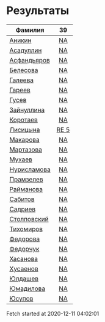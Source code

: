 # Результаты
Фамилия | 39
---|:---:
[Аникин](Аникин/README.md)  | [NA](Аникин/39.md)
[Асадуллин](Асадуллин/README.md)  | [NA](Асадуллин/39.md)
[Асфандьяров](Асфандьяров/README.md)  | [NA](Асфандьяров/39.md)
[Белесова](Белесова/README.md)  | [NA](Белесова/39.md)
[Галеева](Галеева/README.md)  | [NA](Галеева/39.md)
[Гареев](Гареев/README.md)  | [NA](Гареев/39.md)
[Гусев](Гусев/README.md)  | [NA](Гусев/39.md)
[Зайнуллина](Зайнуллина/README.md)  | [NA](Зайнуллина/39.md)
[Коротаев](Коротаев/README.md)  | [NA](Коротаев/39.md)
[Лисицына](Лисицына/README.md)  | [RE 5](Лисицына/39.md)
[Макарова](Макарова/README.md)  | [NA](Макарова/39.md)
[Мартазова](Мартазова/README.md)  | [NA](Мартазова/39.md)
[Мухаев](Мухаев/README.md)  | [NA](Мухаев/39.md)
[Нурисламова](Нурисламова/README.md)  | [NA](Нурисламова/39.md)
[Прамзелев](Прамзелев/README.md)  | [NA](Прамзелев/39.md)
[Райманова](Райманова/README.md)  | [NA](Райманова/39.md)
[Сабитов](Сабитов/README.md)  | [NA](Сабитов/39.md)
[Садриев](Садриев/README.md)  | [NA](Садриев/39.md)
[Столповский](Столповский/README.md)  | [NA](Столповский/39.md)
[Тихомиров](Тихомиров/README.md)  | [NA](Тихомиров/39.md)
[Федорова](Федорова/README.md)  | [NA](Федорова/39.md)
[Федорчук](Федорчук/README.md)  | [NA](Федорчук/39.md)
[Хасанова](Хасанова/README.md)  | [NA](Хасанова/39.md)
[Хусаенов](Хусаенов/README.md)  | [NA](Хусаенов/39.md)
[Юлдашев](Юлдашев/README.md)  | [NA](Юлдашев/39.md)
[Юмадилова](Юмадилова/README.md)  | [NA](Юмадилова/39.md)
[Юсупов](Юсупов/README.md)  | [NA](Юсупов/39.md)

Fetch started at 2020-12-11 04:02:01
